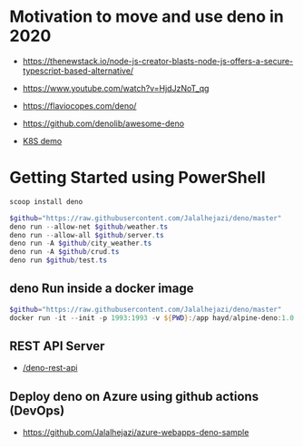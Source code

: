 # Motivation to move and use deno in 2020

- https://thenewstack.io/node-js-creator-blasts-node-js-offers-a-secure-typescript-based-alternative/

- https://www.youtube.com/watch?v=HjdJzNoT_qg

- https://flaviocopes.com/deno/

- https://github.com/denolib/awesome-deno

- [K8S demo](https://github.com/knative/docs/tree/master/community/samples/serving/helloworld-deno)

# Getting Started using PowerShell

```powershell
scoop install deno

$github="https://raw.githubusercontent.com/Jalalhejazi/deno/master"
deno run --allow-net $github/weather.ts
deno run --allow-all $github/server.ts
deno run -A $github/city_weather.ts
deno run -A $github/crud.ts
deno run $github/test.ts

```

## deno Run inside a docker image

```powershell
$github="https://raw.githubusercontent.com/Jalalhejazi/deno/master"
docker run -it --init -p 1993:1993 -v ${PWD}:/app hayd/alpine-deno:1.0.2 run --allow-net $github/weather.ts
```


## REST API Server

- [/deno-rest-api](/deno-rest-api/readme.md)


## Deploy deno on Azure using github actions (DevOps)
- https://github.com/Jalalhejazi/azure-webapps-deno-sample






